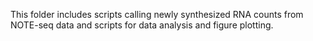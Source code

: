 This folder includes scripts calling newly synthesized RNA counts from NOTE-seq data and scripts for data analysis and figure plotting.


